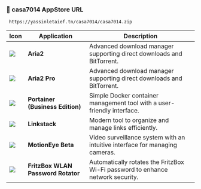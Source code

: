### 🐋 casa7014 AppStore URL

     https://yassinletaief.tn/casa7014/casa7014.zip





<table>
  <thead>
    <tr>
      <th>Icon</th>
      <th>Application</th>
      <th>Description</th>
    </tr>
  </thead>
  <tbody>
    <tr>
      <td><img src="https://cdn.jsdelivr.net/gh/yassinyl/casa7014@refs/heads/main/Apps/Aria2/icon.png"></td>
      <td><strong>Aria2</strong></td>
      <td>Advanced download manager supporting direct downloads and BitTorrent.</td>
    </tr>
    <tr>
      <td><img src="https://cdn.jsdelivr.net/gh/yassinyl/casa7014@refs/heads/main/Apps/Aria2%20Pro/icon.png"></td>
      <td><strong>Aria2 Pro</strong></td>
      <td>Advanced download manager supporting direct downloads and BitTorrent.</td>
    </tr>
    <tr>
      <td><img src="https://cdn.jsdelivr.net/gh/yassinyl/casa7014@refs/heads/main/Apps/Portainer%20(Business%20Edition/icon.png"></td>
      <td><strong>Portainer (Business Edition)</strong></td>
      <td>Simple Docker container management tool with a user-friendly interface.</td>
    </tr>
    <tr>
      <td><img src="https://cdn.jsdelivr.net/gh/yassinyl/casa7014@refs/heads/main/Apps/linkstack/icon.png"></td>
      <td><strong>Linkstack</strong></td>
      <td>Modern tool to organize and manage links efficiently.</td>
    </tr>
    <tr>
      <td><img src="https://cdn.jsdelivr.net/gh/yassinyl/casa7014@refs/heads/main/Apps/motioneye%20beta/icon.png"></td>
      <td><strong>MotionEye Beta</strong></td>
      <td>Video surveillance system with an intuitive interface for managing cameras.</td>
    </tr>
    <tr>
      <td><img src="https://cdn.jsdelivr.net/gh/yassinyl/casa7014@refs/heads/main/Apps/fritzbox-wlan-password-rotator/icon.png"></td>
      <td><strong>FritzBox WLAN Password Rotator</strong></td>
      <td>Automatically rotates the FritzBox Wi-Fi password to enhance network security.</td>
    </tr>
  </tbody>
</table>
